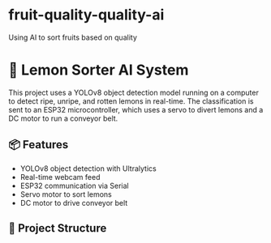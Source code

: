 # fruit-quality-quality-ai
Using AI to sort fruits based on quality
# 🍋 Lemon Sorter AI System

This project uses a YOLOv8 object detection model running on a computer to detect ripe, unripe, and rotten lemons in real-time. The classification is sent to an ESP32 microcontroller, which uses a servo to divert lemons and a DC motor to run a conveyor belt.

## 📦 Features
- YOLOv8 object detection with Ultralytics
- Real-time webcam feed
- ESP32 communication via Serial
- Servo motor to sort lemons
- DC motor to drive conveyor belt

## 📁 Project Structure
